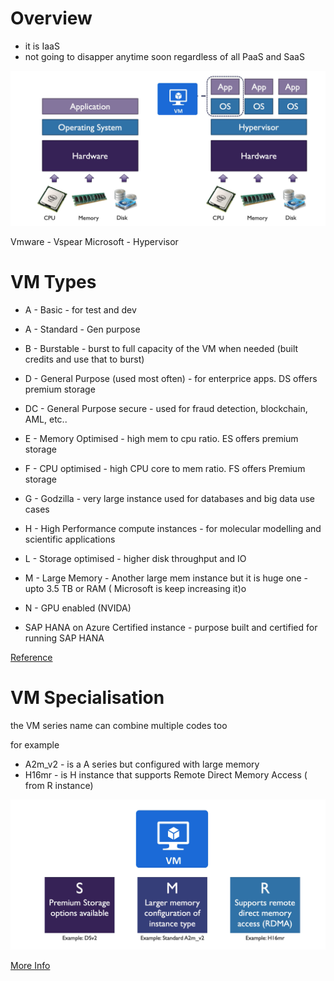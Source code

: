 # Overview

* it is IaaS 
* not going to disapper anytime soon regardless of all PaaS and SaaS

![image VM](./img/vm.png)


Vmware - Vspear
Microsoft - Hypervisor


# VM Types

* A - Basic - for test and dev
* A - Standard - Gen purpose

* B - Burstable - burst to full capacity of the VM when needed (built credits and use that to burst)

* D - General Purpose (used most often) - for enterprice apps. DS offers premium storage

* DC - General Purpose secure - used for fraud detection, blockchain, AML, etc..

* E - Memory Optimised - high mem to cpu ratio. ES offers premium storage

* F - CPU optimised - high CPU core to mem ratio. FS offers Premium storage

* G - Godzilla - very large instance used for databases and big data use cases

* H - High Performance compute instances - for molecular modelling and scientific applications

* L - Storage optimised - higher disk throughput and IO

* M - Large Memory - Another large mem instance but it is huge one - upto 3.5 TB or RAM ( Microsoft is keep increasing it)o

* N - GPU enabled (NVIDA)

* SAP HANA on Azure Certified instance - purpose built and certified for running SAP HANA

[Reference](https://docs.microsoft.com/en-us/learn/modules/configure-virtual-machines/4-determine-virtual-machine-sizing)

# VM Specialisation

the VM series name can combine multiple codes too

for example 
* A2m_v2 - is a A series but configured with large memory
* H16mr - is H instance that supports Remote Direct Memory Access ( from R instance)


![image VM Specialisation](./img/vm-specialisation.png)

[More Info](https://azure.microsoft.com/en-gb/pricing/details/virtual-machines/series/)